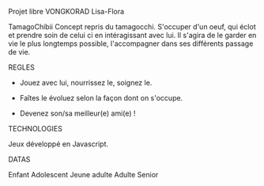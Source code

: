 Projet libre VONGKORAD Lisa-Flora

TamagoChibii
Concept repris du tamagocchi. S'occuper d'un oeuf, qui éclot et prendre soin de celui ci en intéragissant avec lui.
Il s'agira de le garder en vie le plus longtemps possible, l'accompagner dans ses différents passage de vie.
	


REGLES 

- Jouez avec lui, nourrissez le, soignez le.

- Faîtes le évoluez selon la façon dont on s'occupe.

- Devenez son/sa meilleur(e) ami(e) !



TECHNOLOGIES

Jeux développé en Javascript.


DATAS

Enfant
Adolescent
Jeune adulte
Adulte
Senior